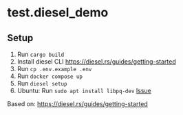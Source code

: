 # test.diesel_demo

## Setup

1. Run `cargo build`
2. Install diesel CLI https://diesel.rs/guides/getting-started
3. Run `cp .env.example .env`
4. Run `docker compose up`
5. Run `diesel setup`
6. Ubuntu: Run `sudo apt install libpq-dev` [Issue](https://stackoverflow.com/questions/62708607/how-to-fix-diesel-cli-link-libpq-lib-error-with-postgres-tools-installed-in-dock)

Based on: https://diesel.rs/guides/getting-started
